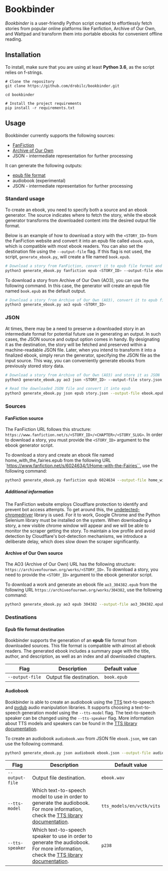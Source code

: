 # Bookbinder

*Bookbinder* is a user-friendly Python script created to effortlessly fetch stories from popular online platforms like Fanfiction, Archive of Our Own, and Wattpad and transform them into portable ebooks for convenient offline reading.

## Installation

To install, make sure that you are using at least **Python 3.6**, as the script relies on f-strings.

```
# Clone the repository
git clone https://github.com/drobilc/bookbinder.git

cd bookbinder

# Install the project requirements
pip install -r requirements.txt
```

## Usage

Bookbinder currently supports the following sources:

* [FanFiction](https://www.fanfiction.net/)
* [Archive of Our Own](https://archiveofourown.org/)
* JSON - intermediate representation for further processing

It can generate the following outputs:

* [epub file format](https://en.wikipedia.org/wiki/EPUB)
* audiobook (experimental)
* JSON - intermediate representation for further processing

### Standard usage

To create an ebook, you need to specify both a source and an ebook generator. The source indicates where to fetch the story, while the ebook generator transforms the downloaded content into the desired output file format.

Below is an example of how to download a story with the `<STORY_ID>` from the FanFiction website and convert it into an epub file called `ebook.epub`, which is compatible with most ebook readers. You can also set the destination file using the `--output-file` flag. If this flag is not used, the script, `generate_ebook.py`, will create a file named `book.epub`.

```bash
# Download a story from FanFiction, convert it to epub file format and save it as ebook.epub
python3 generate_ebook.py fanfiction epub <STORY_ID> --output-file ebook.epub
```
To download a story from Archive of Our Own (AO3), you can use the following command. In this case, the generator will create an epub file named `book.epub` as the default output.

```bash
# Download a story from Archive of Our Own (AO3), convert it to epub file format and save it as book.epub (default value)
python3 generate_ebook.py ao3 epub <STORY_ID>
```

### JSON

At times, there may be a need to preserve a downloaded story in an intermediate format for potential future use in generating an output. In such cases, the JSON source and output option comes in handy. By designating it as the destination, the story will be fetched and preserved within a machine-readable JSON file. Later, when you intend to transform it into a finalized ebook, simply rerun the generator, specifying the JSON file as the input source. This way, you can conveniently generate ebooks from previously stored story data.

```bash
# Download a story from Archive of Our Own (AO3) and store it as JSON
python3 generate_ebook.py ao3 json <STORY_ID> --output-file story.json

# Read the downloaded JSON file and convert it into epub
python3 generate_ebook.py json epub story.json --output-file ebook.epub
```

### Sources

#### FanFiction source

The FanFiction URL follows this structure: `https://www.fanfiction.net/s/<STORY_ID>/<CHAPTER>/<STORY_SLUG>`. In order to download a story, you must provide the `<STORY_ID>` argument to the ebook generator script.

To download a story and create an ebook file named home_with_the_fairies.epub from the following URL `https://www.fanfiction.net/s/6024634/1/Home-with-the-Fairies``, use the following command:

```bash
python3 generate_ebook.py fanfiction epub 6024634 --output-file home_with_the_fairies.epub
```

##### Additional information

The FanFiction website employs Cloudflare protection to identify and prevent bot access attempts. To get around this, the [undetected-chromedriver](https://pypi.org/project/undetected-chromedriver/2.1.1/) library is used. For it to work, Google Chrome and the Python Selenium library must be installed on the system. When downloading a story, a new visible chrome window will appear and we will be able to monitor the scraper getting the story. To maintain a low profile and avoid detection by Cloudflare's bot-detection mechanisms, we introduce a deliberate delay, which does slow down the scraper significantly.

#### Archive of Our Own source

The AO3 (Archive of Our Own) URL has the following structure: `https://archiveofourown.org/works/<STORY_ID>`. To download a story, you need to provide the `<STORY_ID>` argument to the ebook generator script.

To download a work and generate an ebook file `ao3_304382.epub` from the following URL `https://archiveofourown.org/works/304382`, use the following command:

```bash
python3 generate_ebook.py ao3 epub 304382 --output-file ao3_304382.epub
```

### Destinations

#### Epub file format destination

Bookbinder supports the generation of an **epub** file format from downloaded sources. This file format is compatible with almost all ebook readers. The generated ebook includes a summary page with the title, author, and description, as well as an index and all downloaded chapters.

| Flag | Description | Default value |
| ---- | ----------- | ------------- |
| `--output-file` | Output file destination. | `book.epub` |

#### Audiobook

Bookbinder is able to create an audiobook using the [TTS](https://pypi.org/project/TTS/) text-to-speech and [pydub](https://pypi.org/project/pydub/) audio manipulation libraries. It supports choosing a text-to-speech generation model using the `--tts-model` flag. The text-to-speech speaker can be changed using the `--tts-speaker` flag. More information about TTS models and speakers can be found in the [TTS library documentation](https://tts.readthedocs.io/en/latest/index.html).

To create an audiobook `audiobook.wav` from JSON file `ebook.json`, we can use the following command.

```bash
python3 generate_ebook.py json audiobook ebook.json --output-file audiobook.wav
```

| Flag | Description | Default value |
| ---- | ----------- | ------------- |
| `--output-file` | Output file destination. | `ebook.wav` |
| `--tts-model` | Which text-to-speech model to use in order to generate the audiobook. For more information, check the [TTS library documentation](https://tts.readthedocs.io/en/latest/index.html). | `tts_models/en/vctk/vits` |
| `--tts-speaker` | Which text-to-speech speaker to use in order to generate the audiobook. For more information, check the [TTS library documentation](https://tts.readthedocs.io/en/latest/index.html). | `p238` |